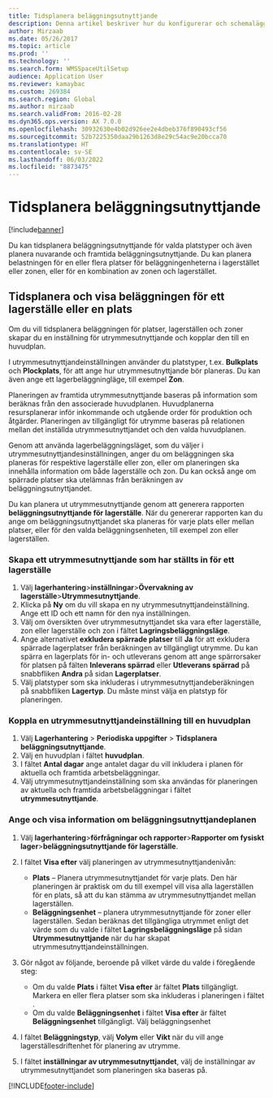 ```yaml
---
title: Tidsplanera beläggningsutnyttjande
description: Denna artikel beskriver hur du konfigurerar och schemalägger beläggningen för ett lagerställe.
author: Mirzaab
ms.date: 05/26/2017
ms.topic: article
ms.prod: ''
ms.technology: ''
ms.search.form: WMSSpaceUtilSetup
audience: Application User
ms.reviewer: kamaybac
ms.custom: 269384
ms.search.region: Global
ms.author: mirzaab
ms.search.validFrom: 2016-02-28
ms.dyn365.ops.version: AX 7.0.0
ms.openlocfilehash: 30932630e4b02d926ee2e4dbeb376f890493cf56
ms.sourcegitcommit: 52b7225350daa29b1263d8e29c54ac9e20bcca70
ms.translationtype: HT
ms.contentlocale: sv-SE
ms.lasthandoff: 06/03/2022
ms.locfileid: "8873475"
---
```

# <a name="schedule-load-utilization"></a>Tidsplanera beläggningsutnyttjande

[!include[banner](../includes/banner.md)]

Du kan tidsplanera beläggningsutnyttjande för valda platstyper och även planera nuvarande och framtida beläggningsutnyttjande. Du kan planera belastningen för en eller flera platser för beläggningenheterna i lagerstället eller zonen, eller för en kombination av zonen och lagerstället.

## <a name="schedule-and-view-the-load-for-a-warehouse-or-site"></a>Tidsplanera och visa beläggningen för ett lagerställe eller en plats

Om du vill tidsplanera beläggningen för platser, lagerställen och zoner skapar du en inställning för utrymmesutnyttjande och kopplar den till en huvudplan.

I utrymmesutnyttjandeinställningen använder du platstyper, t.ex. **Bulkplats** och **Plockplats**, för att ange hur utrymmesutnyttjande bör planeras. Du kan även ange ett lagerbeläggningläge, till exempel **Zon**.

Planeringen av framtida utrymmesutnyttjande baseras på information som beräknas från den associerade huvudplanen. Huvudplanerna resursplanerar inför inkommande och utgående order för produktion och åtgärder. Planeringen av tillgängligt för utrymme baseras på relationen mellan det inställda utrymmesutnyttjandet och den valda huvudplanen.

Genom att använda lagerbeläggningsläget, som du väljer i utrymmesutnyttjandesinställningen, anger du om beläggningen ska planeras för respektive lagerställe eller zon, eller om planeringen ska innehålla information om både lagerställe och zon. Du kan också ange om spärrade platser ska utelämnas från beräkningen av beläggningsutnyttjandet.

Du kan planera ut utrymmesutnyttjande genom att generera rapporten **beläggningsutnyttjande för lagerställe**. När du genererar rapporten kan du ange om beläggningsutnyttjandet ska planeras för varje plats eller mellan platser, eller för den valda beläggningsenheten, till exempel zon eller lagerställen.

### <a name="create-a-space-utilization-setup-for-a-warehouse"></a>Skapa ett utrymmesutnyttjande som har ställts in för ett lagerställe

1. Välj **lagerhantering**\>**inställningar**\>**Övervakning av lagerställe**\>**Utrymmesutnyttjande**.
2. Klicka på **Ny** om du vill skapa en ny utrymmesutnyttjandeinställning. Ange ett ID och ett namn för den nya inställningen.
3. Välj om översikten över utrymmesutnyttjandet ska vara efter lagerställe, zon eller lagerställe och zon i fältet **Lagringsbeläggningsläge**.
4. Ange alternativet **exkludera spärrade platser** till **Ja** för att exkludera spärrade lagerplatser från beräkningen av tillgängligt utrymme. Du kan spärra en lagerplats för in- och utleverans genom att ange spärrorsaker för platsen på fälten **Inleverans spärrad** eller **Utleverans spärrad** på snabbfliken **Andra** på sidan **Lagerplatser**.
5. Välj platstyper som ska inkluderas i utrymmesutnyttjandeberäkningen på snabbfliken **Lagertyp**. Du måste minst välja en platstyp för planeringen.

### <a name="associate-a-space-utilization-setup-with-a-master-plan"></a>Koppla en utrymmesutnyttjandeinställning till en huvudplan

1. Välj **Lagerhantering** \> **Periodiska uppgifter** \> **Tidsplanera beläggningsutnyttjande**.
2. Välj en huvudplan i fältet **huvudplan**.
3. I fältet **Antal dagar** ange antalet dagar du vill inkludera i planen för aktuella och framtida arbetsbeläggningar.
4. Välj utrymmesutnyttjandeinställning som ska användas för planeringen av aktuella och framtida arbetsbeläggningar i fältet **utrymmesutnyttjande**.

### <a name="specify-the-load-utilization-projection-and-view-information"></a>Ange och visa information om beläggningsutnyttjandeplanen

1. Välj **lagerhantering**\>**förfrågningar och rapporter**\>**Rapporter om fysiskt lager**\>**beläggningsutnyttjande för lagerställe**.
2. I fältet **Visa efter** välj planeringen av utrymmesutnyttjandenivån:

    - **Plats** – Planera utrymmesutnyttjandet för varje plats. Den här planeringen är praktisk om du till exempel vill visa alla lagerställen för en plats, så att du kan stämma av utrymmesutnyttjandet mellan lagerställen.
    - **Beläggningsenhet** – planera utrymmesutnyttjande för zoner eller lagerställen. Sedan beräknas det tillgängliga utrymmet enligt det värde som du valde i fältet **Lagringsbeläggningsläge** på sidan **Utrymmesutnyttjande** när du har skapat utrymmesutnyttjandeinställningen.

3. Gör något av följande, beroende på vilket värde du valde i föregående steg:

    - Om du valde **Plats** i fältet **Visa efter** är fältet **Plats** tillgängligt. Markera en eller flera platser som ska inkluderas i planeringen i fältet .
    - Om du valde **Beläggningsenhet** i fältet **Visa efter** är fältet **Beläggningsenhet** tillgängligt. Välj beläggningsenhet

4. I fältet **Beläggningstyp**, välj **Volym** eller **Vikt** när du vill ange lagerställesdriftenhet för planering av utrymme.
5. I fältet **inställningar av utrymmesutnyttjandet**, välj de inställningar av utrymmesutnyttjandet som planeringen ska baseras på.


[!INCLUDE[footer-include](../../includes/footer-banner.md)]